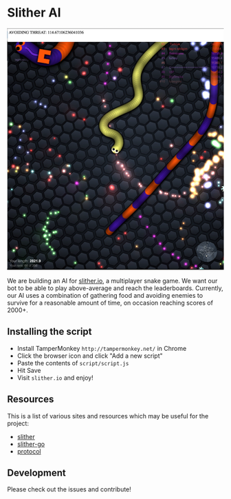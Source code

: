 # Slither AI

![Screenshot](/screenshots/screenshot.png)

We are building an AI for [slither.io](slither.io), a multiplayer snake game.
We want our bot to be able to play above-average and reach the leaderboards. Currently, our AI uses a combination of gathering food and avoiding enemies to
survive for a reasonable amount of time, on occasion reaching scores of 2000+.

## Installing the script

* Install TamperMonkey `http://tampermonkey.net/` in Chrome
* Click the browser icon and click "Add a new script"
* Paste the contents of `script/script.js`
* Hit Save
* Visit `slither.io` and enjoy!

## Resources

This is a list of various sites and resources which may be useful for the project:

- [slither](https://github.com/iiegor/slither)
- [slither-go](https://github.com/iiegor/slither-go)
- [protocol](https://github.com/ClitherProject/Slither.io-Protocol)

## Development

Please check out the issues and contribute!
